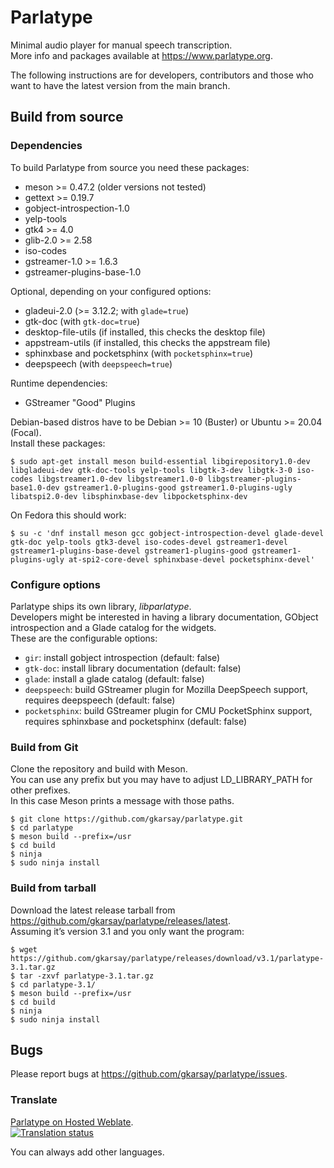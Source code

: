 # Parlatype

Minimal audio player for manual speech transcription. \
More info and packages available at https://www.parlatype.org.

The following instructions are for developers, contributors and those who want to have the latest version from the main branch.

## Build from source

### Dependencies

To build Parlatype from source you need these packages:
* meson >= 0.47.2 (older versions not tested)
* gettext >= 0.19.7
* gobject-introspection-1.0
* yelp-tools
* gtk4 >= 4.0
* glib-2.0 >= 2.58
* iso-codes
* gstreamer-1.0 >= 1.6.3
* gstreamer-plugins-base-1.0

Optional, depending on your configured options:
* gladeui-2.0 (>= 3.12.2; with `glade=true`)
* gtk-doc (with `gtk-doc=true`)
* desktop-file-utils (if installed, this checks the desktop file)
* appstream-utils (if installed, this checks the appstream file)
* sphinxbase and pocketsphinx (with `pocketsphinx=true`)
* deepspeech (with `deepspeech=true`)

Runtime dependencies:
* GStreamer "Good" Plugins

Debian-based distros have to be Debian >= 10 (Buster) or Ubuntu >= 20.04 (Focal). \
Install these packages:

```
$ sudo apt-get install meson build-essential libgirepository1.0-dev libgladeui-dev gtk-doc-tools yelp-tools libgtk-3-dev libgtk-3-0 iso-codes libgstreamer1.0-dev libgstreamer1.0-0 libgstreamer-plugins-base1.0-dev gstreamer1.0-plugins-good gstreamer1.0-plugins-ugly libatspi2.0-dev libsphinxbase-dev libpocketsphinx-dev
```
On Fedora this should work:

```
$ su -c 'dnf install meson gcc gobject-introspection-devel glade-devel gtk-doc yelp-tools gtk3-devel iso-codes-devel gstreamer1-devel gstreamer1-plugins-base-devel gstreamer1-plugins-good gstreamer1-plugins-ugly at-spi2-core-devel sphinxbase-devel pocketsphinx-devel'
```

### Configure options

Parlatype ships its own library, _libparlatype_. \
Developers might be interested in having a library documentation, GObject introspection and a Glade catalog for the widgets. \
These are the configurable options:

* `gir`: install gobject introspection (default: false)
* `gtk-doc`: install library documentation (default: false)
* `glade`: install a glade catalog (default: false)
* `deepspeech`: build GStreamer plugin for Mozilla DeepSpeech support, requires deepspeech (default: false)
* `pocketsphinx`: build GStreamer plugin for CMU PocketSphinx support, requires sphinxbase and pocketsphinx (default: false)

### Build from Git
Clone the repository and build with Meson. \
You can use any prefix but you may have to adjust LD_LIBRARY_PATH for other prefixes. \
In this case Meson prints a message with those paths.
```
$ git clone https://github.com/gkarsay/parlatype.git
$ cd parlatype
$ meson build --prefix=/usr
$ cd build
$ ninja
$ sudo ninja install
```

### Build from tarball
Download the latest release tarball from https://github.com/gkarsay/parlatype/releases/latest. \
Assuming it’s version 3.1 and you only want the program:
```
$ wget https://github.com/gkarsay/parlatype/releases/download/v3.1/parlatype-3.1.tar.gz
$ tar -zxvf parlatype-3.1.tar.gz
$ cd parlatype-3.1/
$ meson build --prefix=/usr
$ cd build
$ ninja
$ sudo ninja install
```

## Bugs
Please report bugs at https://github.com/gkarsay/parlatype/issues.

### Translate
[Parlatype on Hosted Weblate](https://hosted.weblate.org/engage/parlatype/). \
[![Translation status](https://hosted.weblate.org/widgets/parlatype/-/multi-auto.svg)](https://hosted.weblate.org/engage/parlatype/?utm_source=widget)

You can always add other languages.
